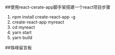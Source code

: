##使用react-cerate-app脚手架搭建一个react项目步骤
1. npm install create-react-app -g
2. create-react-app myreact
3. cd myreact
4. yarn start
5. yarn build

##珠峰留言板
